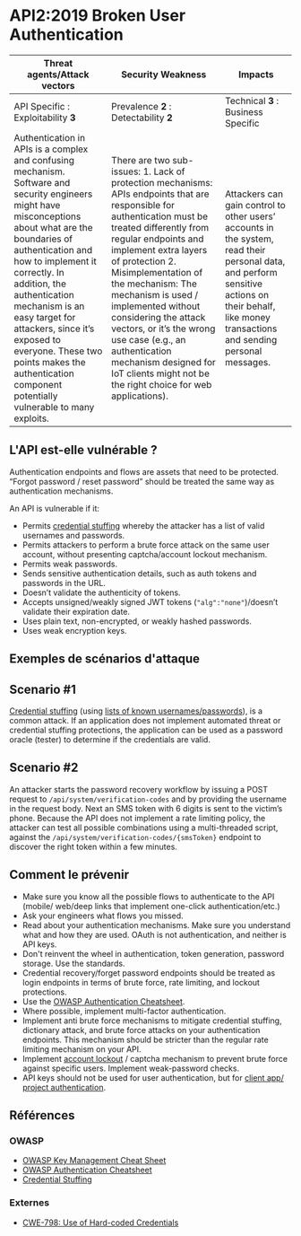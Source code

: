 API2:2019 Broken User Authentication
====================================

| Threat agents/Attack vectors | Security Weakness | Impacts |
| - | - | - |
| API Specific : Exploitability **3** | Prevalence **2** : Detectability **2** | Technical **3** : Business Specific |
| Authentication in APIs is a complex and confusing mechanism. Software and security engineers might have misconceptions about what are the boundaries of authentication and how to implement it correctly. In addition, the authentication mechanism is an easy target for attackers, since it’s exposed to everyone. These two points makes the authentication component potentially vulnerable to many exploits. | There are two sub-issues: 1. Lack of protection mechanisms: APIs endpoints that are responsible for authentication must be treated differently from regular endpoints and implement extra layers of protection 2. Misimplementation of the mechanism: The mechanism is used / implemented without considering the attack vectors, or it’s the wrong use case (e.g., an authentication mechanism designed for IoT clients might not be the right choice for web applications). | Attackers can gain control to other users’ accounts in the system, read their personal data, and perform sensitive actions on their behalf, like money transactions and sending personal messages. |

## L'API est-elle vulnérable ?

Authentication endpoints and flows are assets that need to be protected. “Forgot
password / reset password” should be treated the same way as authentication
mechanisms.

An API is vulnerable if it:
* Permits [credential stuffing][1] whereby the attacker has a list of valid
  usernames and passwords.
* Permits attackers to perform a brute force attack on the same user account, without
  presenting captcha/account lockout mechanism.
* Permits weak passwords.
* Sends sensitive authentication details, such as auth tokens and passwords in
  the URL.
* Doesn’t validate the authenticity of tokens.
* Accepts unsigned/weakly signed JWT tokens (`"alg":"none"`)/doesn’t
  validate their expiration date.
* Uses plain text, non-encrypted, or weakly hashed passwords.
* Uses weak encryption keys.

## Exemples de scénarios d'attaque

## Scenario #1

[Credential stuffing][1] (using [lists of known usernames/passwords][2]), is a
common attack. If an application does not implement automated threat or
credential stuffing protections, the application can be used as a password
oracle (tester) to determine if the credentials are valid.

## Scenario #2

An attacker starts the password recovery workflow by issuing a POST request to
`/api/system/verification-codes` and by providing the username in the request
body. Next an SMS token with 6 digits is sent to the victim’s phone. Because the
API does not implement a rate limiting policy, the attacker can test all
possible combinations using a multi-threaded script, against the
`/api/system/verification-codes/{smsToken}` endpoint to discover the right token
within a few minutes.

## Comment le prévenir

* Make sure you know all the possible flows to authenticate to the API (mobile/
  web/deep links that implement one-click authentication/etc.)
* Ask your engineers what flows you missed.
* Read about your authentication mechanisms. Make sure you understand what and
  how they are used. OAuth is not authentication, and neither is API keys.
* Don't reinvent the wheel in authentication, token generation, password
  storage. Use the standards.
* Credential recovery/forget password endpoints should be treated as login
  endpoints in terms of brute force, rate limiting, and lockout protections.
* Use the [OWASP Authentication Cheatsheet][3].
* Where possible, implement multi-factor authentication.
* Implement anti brute force mechanisms to mitigate credential stuffing,
  dictionary attack, and brute force attacks on your authentication endpoints.
  This mechanism should be stricter than the regular rate limiting mechanism on
  your API.
* Implement [account lockout][4] / captcha mechanism to prevent brute force
  against specific users. Implement weak-password checks.
* API keys should not be used for user authentication, but for [client app/
  project authentication][5].

## Références

### OWASP

* [OWASP Key Management Cheat Sheet][6]
* [OWASP Authentication Cheatsheet][3]
* [Credential Stuffing][1]

### Externes

* [CWE-798: Use of Hard-coded Credentials][7]

[1]: https://www.owasp.org/index.php/Credential_stuffing
[2]: https://github.com/danielmiessler/SecLists
[3]: https://cheatsheetseries.owasp.org/cheatsheets/Authentication_Cheat_Sheet.html
[4]: https://www.owasp.org/index.php/Testing_for_Weak_lock_out_mechanism_(OTG-AUTHN-003)
[5]: https://cloud.google.com/endpoints/docs/openapi/when-why-api-key
[6]: https://www.owasp.org/index.php/Key_Management_Cheat_Sheet
[7]: https://cwe.mitre.org/data/definitions/798.html
